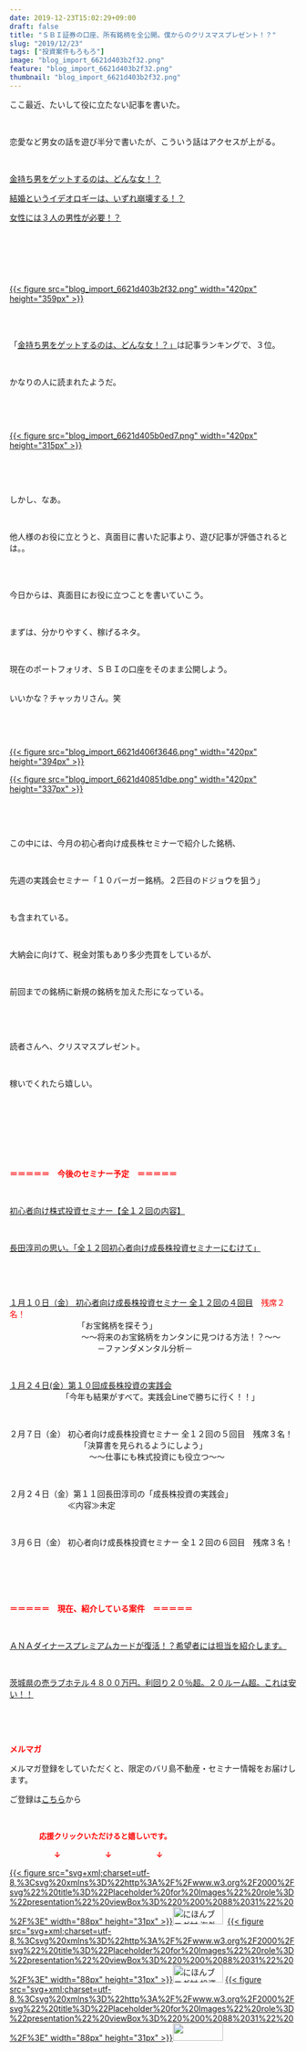 ```yaml
---
date: 2019-12-23T15:02:29+09:00
draft: false
title: "ＳＢＩ証券の口座、所有銘柄を全公開。僕からのクリスマスプレゼント！？"
slug: "2019/12/23"
tags: ["投資案件もろもろ"]
image: "blog_import_6621d403b2f32.png"
feature: "blog_import_6621d403b2f32.png"
thumbnail: "blog_import_6621d403b2f32.png"
---
```

<p>ここ最近、たいして役に立たない記事を書いた。</p><p> </p><p>恋愛など男女の話を遊び半分で書いたが、こういう話はアクセスが上がる。</p><p> </p><p><a href="https://ameblo.jp/baliclub/entry-12561143494.html" target="_blank">金持ち男をゲットするのは、どんな女！？</a></p><p><a href="https://ameblo.jp/baliclub/entry-12561296698.html" target="_blank">結婚というイデオロギーは、いずれ崩壊する！？</a></p><p><a href="https://ameblo.jp/baliclub/entry-12561304773.html" target="_blank">女性には３人の男性が必要！？</a></p><p> </p><p> </p><p> </p><p><a href="blog_import_6621d403b2f32.png">{{< figure src="blog_import_6621d403b2f32.png" width="420px" height="359px" >}}</a></p><p> </p><p><br/>「<a href="https://ameblo.jp/baliclub/entry-12561143494.html" target="_blank">金持ち男をゲットするのは、どんな女！？」</a>は記事ランキングで、３位。</p><p> </p><p>かなりの人に読まれたようだ。</p><p> </p><p> </p><p><a href="blog_import_6621d405b0ed7.png">{{< figure src="blog_import_6621d405b0ed7.png" width="420px" height="315px" >}}</a></p><p> </p><p> </p><p>しかし、なあ。</p><p> </p><p>他人様のお役に立とうと、真面目に書いた記事より、遊び記事が評価されるとは。。</p><p> </p><p><br/>今日からは、真面目にお役に立つことを書いていこう。</p><p> </p><p>まずは、分かりやすく、稼げるネタ。</p><p> </p><p>現在のポートフォリオ、ＳＢＩの口座をそのまま公開しよう。</p><p><br/>いいかな？チャッカリさん。笑</p><p> </p><p> </p><p><a href="blog_import_6621d406f3646.png">{{< figure src="blog_import_6621d406f3646.png" width="420px" height="394px" >}}</a></p><p><a href="blog_import_6621d40851dbe.png">{{< figure src="blog_import_6621d40851dbe.png" width="420px" height="337px" >}}</a></p><p> </p><p> </p><p>この中には、今月の初心者向け成長株セミナーで紹介した銘柄、</p><p> </p><p>先週の実践会セミナー「１０バーガー銘柄。２匹目のドジョウを狙う」</p><p> </p><p>も含まれている。</p><p> </p><p>大納会に向けて、税金対策もあり多少売買をしているが、</p><p> </p><p>前回までの銘柄に新規の銘柄を加えた形になっている。</p><p> </p><p> </p><p>読者さんへ、クリスマスプレゼント。</p><p> </p><p>稼いでくれたら嬉しい。</p><p> </p><p> </p><p> </p><p> </p><p><span style="font-weight: bold;"><span style="color: rgb(255, 0, 0);">＝＝＝＝＝　今後のセミナー予定　＝＝＝＝＝</span></span></p><p> </p><p><a href="https://ameblo.jp/baliclub/entry-12526587328.html" target="_blank">初心者向け株式投資セミナー【全１２回の内容】</a></p><p> </p><p><span style="color: rgb(255, 0, 0);"><a href="https://ameblo.jp/baliclub/entry-12526985641.html" target="_blank">長田淳司の思い。「全１２回初心者向け成長株投資セミナーにむけて」</a></span></p><p> </p><p> </p><p><a href="entry-12549582140.html#_=_" target="_blank">１月１０日（金） 初心者向け成長株投資セミナー 全１２回の４回目</a>　<span style="color: rgb(255, 0, 0);">残席２名！</span><br/>　　　　　　　　　「お宝銘柄を探そう」<br/>　　　　　　　　　～～将来のお宝銘柄をカンタンに見つける方法！？～～<br/>　　　　　　　　　　　－ファンダメンタル分析－</p><p> </p><p><a href="https://ameblo.jp/baliclub/entry-12549589332.html" target="_blank">１月２４日(金）第１０回成長株投資の実践会</a><br/>　　　　　　　「今年も結果がすべて。実践会Lineで勝ちに行く！！」</p><p> </p><p>２月７日（金） 初心者向け成長株投資セミナー 全１２回の５回目　残席３名！<br/> 　　　　　　　　　「決算書を見られるようにしよう」<br/>　　　　　　　　　　～～仕事にも株式投資にも役立つ～～</p><p> </p><p>２月２４日（金）第１１回長田淳司の「成長株投資の実践会」<br/> 　　　　　　　≪内容≫未定</p><p> </p><p>３月６日（金） 初心者向け成長株投資セミナー 全１２回の６回目　残席３名！<br/> 　　　　　　　　　</p><p> </p><p> </p><p><span style="font-weight: bold;"><span style="color: rgb(255, 0, 0);">＝＝＝＝＝　現在、紹介している案件　＝＝＝＝＝</span></span></p><p> </p><p><a href="https://ameblo.jp/baliclub/entry-12529998383.html" target="_blank">ＡＮＡダイナースプレミアムカードが復活！？希望者には担当を紹介します。</a></p><p> </p><p><a href="https://ameblo.jp/baliclub/entry-12552292653.html" target="_blank">茨城県の売ラブホテル４８００万円。利回り２０％超。２０ルーム超。これは安い！！</a></p><p> </p><p> </p><p><span style="font-weight: bold;"><span style="color: rgb(255, 0, 0);">メルマガ</span></span></p><p>メルマガ登録をしていただくと、限定のバリ島不動産・セミナー情報をお届けします。</p><p>ご登録は<a href="f9eeVI" target="_blank">こちら</a>から</p><p style="text-align: center;"> </p><p><font color="#ff0000" size="2"><strong>　　　　応援クリックいただけると嬉しいです。</strong></font></p><p><font color="#ff0000" size="2"><strong>　　　　　　↓　　　　　　↓　　　　　　↓</strong></font></p><p><a href="ranking.html?p_cid=01260127" id="&amp;blogmura_banner">{{< figure src="svg+xml;charset=utf-8,%3Csvg%20xmlns%3D%22http%3A%2F%2Fwww.w3.org%2F2000%2Fsvg%22%20title%3D%22Placeholder%20for%20Images%22%20role%3D%22presentation%22%20viewBox%3D%220%200%2088%2031%22%20%2F%3E" width="88px" height="31px" >}}<noscript><img alt="にほんブログ村 海外生活ブログ バリ島情報へ" border="0" height="31" src="//overseas.blogmura.com/bali/img/bali88_31.gif" width="88"></noscript></a>  <a href="ranking.html?p_cid=01260127" id="&amp;blogmura_banner">{{< figure src="svg+xml;charset=utf-8,%3Csvg%20xmlns%3D%22http%3A%2F%2Fwww.w3.org%2F2000%2Fsvg%22%20title%3D%22Placeholder%20for%20Images%22%20role%3D%22presentation%22%20viewBox%3D%220%200%2088%2031%22%20%2F%3E" width="88px" height="31px" >}}<noscript><img alt="にほんブログ村 投資ブログ 不動産投資へ" border="0" height="31" src="//investment.blogmura.com/hudousantoushi/img/hudousantoushi88_31.gif" width="88"></noscript></a> <a href="link.php?1804582" title="人気ブログランキングへ">{{< figure src="svg+xml;charset=utf-8,%3Csvg%20xmlns%3D%22http%3A%2F%2Fwww.w3.org%2F2000%2Fsvg%22%20title%3D%22Placeholder%20for%20Images%22%20role%3D%22presentation%22%20viewBox%3D%220%200%2088%2031%22%20%2F%3E" width="88px" height="31px" >}}<noscript><img border="0" height="31" src="https://blog.with2.net/img/banner/banner_22.gif" width="88"></noscript></a></p><p> </p>

